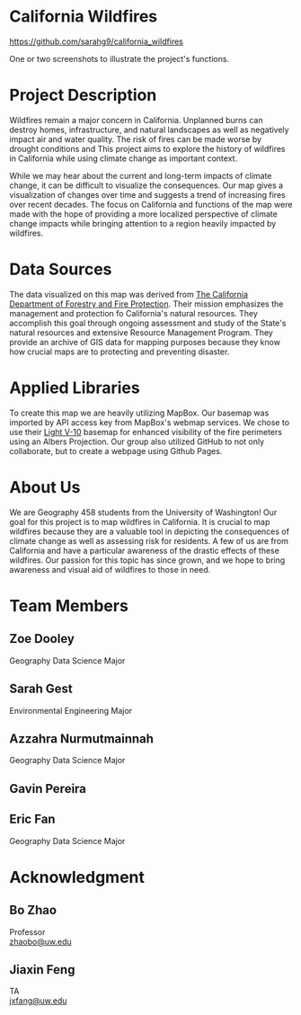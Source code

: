 # California Wildfires
https://github.com/sarahg9/california_wildfires

One or two screenshots to illustrate the project's functions.

# Project Description
Wildfires remain a major concern in California. Unplanned burns can destroy homes, infrastructure, and natural landscapes as well as negatively impact air and water quality. The risk of fires can be made worse by drought conditions and This project aims to explore the history of wildfires in California while using climate change as important context.

While we may hear about the current and long-term impacts of climate change, it can be difficult to visualize the consequences. Our map gives a visualization of changes over time and suggests a trend of increasing fires over recent decades. The focus on California and functions of the map were made with the hope of providing a more localized perspective of climate change impacts while bringing attention to a region heavily impacted by wildfires.
# Data Sources
The data visualized on this map was derived from [The California Department of Forestry and Fire Protection](https://frap.fire.ca.gov/mapping/gis-data/). Their mission emphasizes the management and protection fo California's natural resources. They accomplish this goal through ongoing assessment and study of the State's natural resources and extensive Resource Management Program. They provide an archive of GIS data for mapping purposes because they know how crucial maps are to protecting and preventing disaster.
# Applied Libraries
To create this map we are heavily utilizing MapBox. Our basemap was imported by API access key from MapBox's webmap services. We chose to use their [Light V-10](https://www.mapbox.com/maps/light) basemap for enhanced visibility of the fire perimeters using an Albers Projection. Our group also utilized GitHub to not only collaborate, but to create a webpage using Github Pages.

# About Us
We are Geography 458 students from the University of Washington! Our goal for this project is to map wildfires in California. It is crucial to map wildfires because they are a valuable tool in depicting the consequences of climate change as well as assessing risk for residents. A few of us are from California and have a particular awareness of the drastic effects of these wildfires. Our passion for this topic has since grown, and we hope to bring awareness and visual aid of wildfires to those in need.
# Team Members
## Zoe Dooley
Geography Data Science Major
## Sarah Gest
Environmental Engineering Major
## Azzahra Nurmutmainnah
Geography Data Science Major
## Gavin Pereira
## Eric Fan
Geography Data Science Major

# Acknowledgment
## Bo Zhao
Professor<br/>
zhaobo@uw.edu
## Jiaxin Feng
TA<br/> 
jxfang@uw.edu
